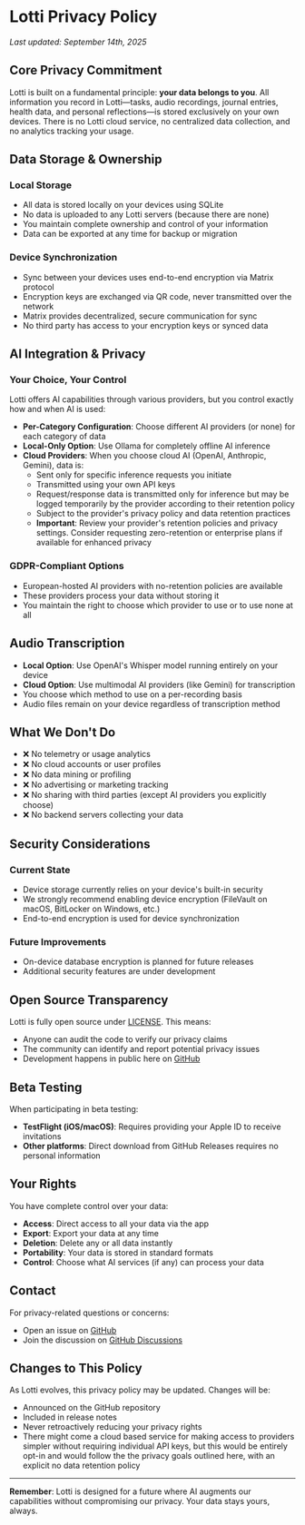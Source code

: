 # Lotti Privacy Policy

*Last updated: September 14th, 2025*

## Core Privacy Commitment

Lotti is built on a fundamental principle: **your data belongs to you**. All information you record in Lotti—tasks, audio recordings, journal entries, health data, and personal reflections—is stored exclusively on your own devices. There is no Lotti cloud service, no centralized data collection, and no analytics tracking your usage.

## Data Storage & Ownership

### Local Storage
- All data is stored locally on your devices using SQLite
- No data is uploaded to any Lotti servers (because there are none)
- You maintain complete ownership and control of your information
- Data can be exported at any time for backup or migration

### Device Synchronization
- Sync between your devices uses end-to-end encryption via Matrix protocol
- Encryption keys are exchanged via QR code, never transmitted over the network
- Matrix provides decentralized, secure communication for sync
- No third party has access to your encryption keys or synced data

## AI Integration & Privacy

### Your Choice, Your Control
Lotti offers AI capabilities through various providers, but you control exactly how and when AI is used:

- **Per-Category Configuration**: Choose different AI providers (or none) for each category of data
- **Local-Only Option**: Use Ollama for completely offline AI inference
- **Cloud Providers**: When you choose cloud AI (OpenAI, Anthropic, Gemini), data is:
    - Sent only for specific inference requests you initiate
    - Transmitted using your own API keys
    - Request/response data is transmitted only for inference but may be logged temporarily by the provider according to their retention policy
    - Subject to the provider's privacy policy and data retention practices
    - **Important**: Review your provider's retention policies and privacy settings. Consider requesting zero-retention or enterprise plans if available for enhanced privacy

### GDPR-Compliant Options
- European-hosted AI providers with no-retention policies are available
- These providers process your data without storing it
- You maintain the right to choose which provider to use or to use none at all

## Audio Transcription

- **Local Option**: Use OpenAI's Whisper model running entirely on your device
- **Cloud Option**: Use multimodal AI providers (like Gemini) for transcription
- You choose which method to use on a per-recording basis
- Audio files remain on your device regardless of transcription method

## What We Don't Do

- ❌ No telemetry or usage analytics
- ❌ No cloud accounts or user profiles
- ❌ No data mining or profiling
- ❌ No advertising or marketing tracking
- ❌ No sharing with third parties (except AI providers you explicitly choose)
- ❌ No backend servers collecting your data

## Security Considerations

### Current State
- Device storage currently relies on your device's built-in security
- We strongly recommend enabling device encryption (FileVault on macOS, BitLocker on Windows, etc.)
- End-to-end encryption is used for device synchronization

### Future Improvements
- On-device database encryption is planned for future releases
- Additional security features are under development

## Open Source Transparency

Lotti is fully open source under [LICENSE](LICENSE). This means:
- Anyone can audit the code to verify our privacy claims
- The community can identify and report potential privacy issues
- Development happens in public here on [GitHub](https://github.com/matthiasn/lotti)

## Beta Testing

When participating in beta testing:
- **TestFlight (iOS/macOS)**: Requires providing your Apple ID to receive invitations
- **Other platforms**: Direct download from GitHub Releases requires no personal information

## Your Rights

You have complete control over your data:
- **Access**: Direct access to all your data via the app
- **Export**: Export your data at any time
- **Deletion**: Delete any or all data instantly
- **Portability**: Your data is stored in standard formats
- **Control**: Choose what AI services (if any) can process your data

## Contact

For privacy-related questions or concerns:
- Open an issue on [GitHub](https://github.com/matthiasn/lotti/issues)
- Join the discussion on [GitHub Discussions](https://github.com/matthiasn/lotti/discussions)

## Changes to This Policy

As Lotti evolves, this privacy policy may be updated. Changes will be:
- Announced on the GitHub repository
- Included in release notes
- Never retroactively reducing your privacy rights
- There might come a cloud based service for making access to providers simpler without requiring individual API keys, but this would be entirely opt-in and would follow the the privacy goals outlined here, with an explicit no data retention policy

---

**Remember**: Lotti is designed for a future where AI augments our capabilities without compromising our privacy. Your data stays yours, always.

